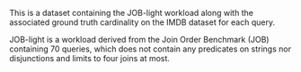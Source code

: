 This is a dataset containing the JOB-light workload along with the associated ground truth cardinality on the IMDB dataset for each query.

JOB-light is a workload derived from the Join Order Benchmark (JOB) containing 70 queries, which does not contain any predicates on strings nor disjunctions and limits to four joins at most.